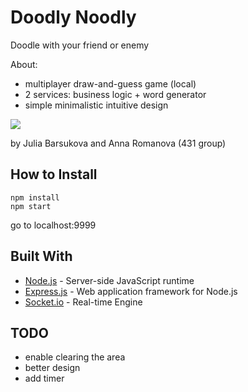 ﻿# Doodly Noodly

Doodle with your friend or enemy

About:
* multiplayer draw-and-guess game (local)
* 2 services: business logic + word generator
* simple minimalistic intuitive design

![](presentation.gif)

by Julia Barsukova and Anna Romanova (431 group)

## How to Install

```
npm install
npm start
```

go to localhost:9999

## Built With

* [Node.js](https://nodejs.org) - Server-side JavaScript runtime
* [Express.js](https://expressjs.com/) - Web application framework for Node.js
* [Socket.io](https://maven.apache.org/) - Real-time Engine

## TODO

* enable clearing the area
* better design
* add timer
